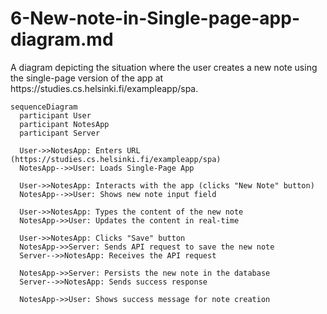 <h1>6-New-note-in-Single-page-app-diagram.md</h1>
<p>A diagram depicting the situation where the user creates a new note using the single-page version of the app at https://studies.cs.helsinki.fi/exampleapp/spa.</p>

```mermaid
sequenceDiagram
  participant User
  participant NotesApp
  participant Server

  User->>NotesApp: Enters URL (https://studies.cs.helsinki.fi/exampleapp/spa)
  NotesApp-->>User: Loads Single-Page App

  User->>NotesApp: Interacts with the app (clicks "New Note" button)
  NotesApp-->>User: Shows new note input field

  User->>NotesApp: Types the content of the new note
  NotesApp->>User: Updates the content in real-time

  User->>NotesApp: Clicks "Save" button
  NotesApp->>Server: Sends API request to save the new note
  Server-->>NotesApp: Receives the API request

  NotesApp->>Server: Persists the new note in the database
  Server-->>NotesApp: Sends success response

  NotesApp->>User: Shows success message for note creation
```

